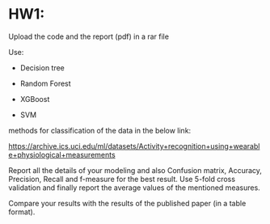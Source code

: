 # HW1:

Upload the code and the report (pdf) in a rar file 

Use:

* Decision tree

* Random Forest

* XGBoost

* SVM

methods for classification of the data in the below link:

https://archive.ics.uci.edu/ml/datasets/Activity+recognition+using+wearable+physiological+measurements

Report all the details of your modeling and also Confusion matrix, Accuracy, Precision, Recall and f-measure for the best result. Use 5-fold cross validation and finally report the average values of the mentioned measures.

Compare your results with the results of the published paper (in a table format).
